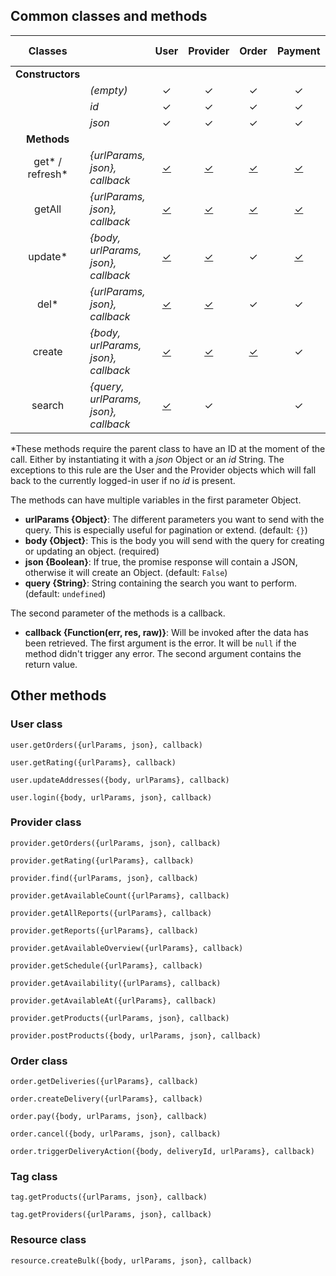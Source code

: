 ## Common classes and methods



|    **Classes**   |                                      |                            User                            |                            Provider                            |                             Order                            |                            Payment                            |                            Payment Method                            |                            Product                            | Tag |                          Resource                          |                            Company                            |
|:----------------:|--------------------------------------|:----------------------------------------------------------:|:--------------------------------------------------------------:|:------------------------------------------------------------:|:-------------------------------------------------------------:|:--------------------------------------------------------------------:|:-------------------------------------------------------------:|:---:|:----------------------------------------------------------:|:-------------------------------------------------------------:|
| **Constructors** |                                      |                                                            |                                                                |                                                              |                                                               |                                                                      |                                                               |     |                                                            |                                                               |
|                  | *(empty)*                            |                              ✓                             |                                ✓                               |                               ✓                              |                               ✓                               |                                   ✓                                  |                               ✓                               |  ✓  |                              ✓                             |                               ✓                               |
|                  | *id*                                 |                              ✓                             |                                ✓                               |                               ✓                              |                               ✓                               |                                   ✓                                  |                               ✓                               |  ✓  |                              ✓                             |                               ✓                               |
|                  | *json*                               |                              ✓                             |                                ✓                               |                               ✓                              |                               ✓                               |                                   ✓                                  |                               ✓                               |  ✓  |                              ✓                             |                               ✓                               |
|    **Methods**   |                                      |                                                            |                                                                |                                                              |                                                               |                                                                      |                                                               |     |                                                            |                                                               |
|  get* / refresh* | *{urlParams, json}, callback*        | [✓](https://shareactorio.github.io/slate/#retrieve-a-user) | [✓](https://shareactorio.github.io/slate/#retrieve-a-provider) | [✓](https://shareactorio.github.io/slate/#retrieve-an-order) | [✓](https://shareactorio.github.io/slate/#retrieve-a-payment) | [✓](https://shareactorio.github.io/slate/#retrieve-a-payment-method) | [✓](https://shareactorio.github.io/slate/#retrieve-a-product) |  ✓  |  [✓](http://docs.shareactor.io/#retreive-a-resource-by-id) | [✓](https://shareactorio.github.io/slate/#retrieve-a-company) |
|      getAll      | *{urlParams, json}, callback*        |  [✓](https://shareactorio.github.io/slate/#list-all-users) |  [✓](https://shareactorio.github.io/slate/#list-all-providers) |  [✓](https://shareactorio.github.io/slate/#list-all-orders)  |  [✓](https://shareactorio.github.io/slate/#list-all-payments) |  [✓](https://shareactorio.github.io/slate/#list-all-payment-methods) |  [✓](https://shareactorio.github.io/slate/#list-all-products) |  ✓  |     [✓](http://docs.shareactor.io/#list-all-resources)     |                                                               |
|      update*     | *{body, urlParams, json}, callback*  |  [✓](https://shareactorio.github.io/slate/#update-a-user)  |  [✓](https://shareactorio.github.io/slate/#update-a-provider)  |                               ✓                              |   [✓](https://shareactorio.github.io/slate/#update-payment)   |                                   ✓                                  |                               ✓                               |  ✓  |       [✓](http://docs.shareactor.io/#update-resource)      |                                                               |
|       del*       | *{urlParams, json}, callback*        |  [✓](https://shareactorio.github.io/slate/#delete-a-user)  |  [✓](https://shareactorio.github.io/slate/#delete-a-provider)  |                               ✓                              |                               ✓                               |   [✓](https://shareactorio.github.io/slate/#delete-payment-method)   |                               ✓                               |  ✓  |       [✓](http://docs.shareactor.io/#delete-resource)      |                                                               |
|      create      | *{body, urlParams, json}, callback*  |  [✓](https://shareactorio.github.io/slate/#create-a-user)  |  [✓](https://shareactorio.github.io/slate/#add-a-new-provider) |  [✓](https://shareactorio.github.io/slate/#create-an-order)  |                               ✓                               |                                   ✓                                  |                               ✓                               |  ✓  |    [✓](http://docs.shareactor.io/#create-a-new-resource)   |                                                               |
|      search      | *{query, urlParams, json}, callback* |   [✓](https://shareactorio.github.io/slate/#search-user)   |                                ✓                               |                                                              |                               ✓                               |                                                                      |                               ✓                               |     |                                                            |                                                               |

*These methods require the parent class to have an ID at the moment of the call. Either by instantiating it with a *json* Object or an *id* String. The exceptions to this rule are the User and the Provider objects which will fall back to the currently logged-in user if no *id* is present. 

The methods can have multiple variables in the first parameter Object.
- **urlParams {Object}**: The different parameters you want to send with the query. This is especially useful for pagination or extend. (default: `{}`)
- **body {Object}**: This is the body you will send with the query for creating or updating an object. (required)
- **json {Boolean}**: If true, the promise response will contain a JSON, otherwise it will create an Object. (default: `False`)
- **query {String}**: String containing the search you want to perform. (default: `undefined`)


The second parameter of the methods is a callback.
- **callback {Function(err, res, raw)}**: Will be invoked after the data has been retrieved. The first argument is the error. It will be `null` if the method didn't trigger any error. The second argument contains the return value.

## Other methods

### User class

`user.getOrders({urlParams, json}, callback)`

`user.getRating({urlParams}, callback)`

`user.updateAddresses({body, urlParams}, callback)`

`user.login({body, urlParams, json}, callback)`

### Provider class

`provider.getOrders({urlParams, json}, callback)`

`provider.getRating({urlParams}, callback)`

`provider.find({urlParams, json}, callback)`

`provider.getAvailableCount({urlParams}, callback)`

`provider.getAllReports({urlParams}, callback)`

`provider.getReports({urlParams}, callback)`

`provider.getAvailableOverview({urlParams}, callback)`

`provider.getSchedule({urlParams}, callback)`

`provider.getAvailability({urlParams}, callback)`

`provider.getAvailableAt({urlParams}, callback)`

`provider.getProducts({urlParams, json}, callback)`

`provider.postProducts({body, urlParams, json}, callback)`

### Order class

`order.getDeliveries({urlParams}, callback)`

`order.createDelivery({urlParams}, callback)`

`order.pay({body, urlParams, json}, callback)`

`order.cancel({body, urlParams, json}, callback)`

`order.triggerDeliveryAction({body, deliveryId, urlParams}, callback)`

### Tag class

`tag.getProducts({urlParams, json}, callback)`

`tag.getProviders({urlParams, json}, callback)`

### Resource class

`resource.createBulk({body, urlParams, json}, callback)`
